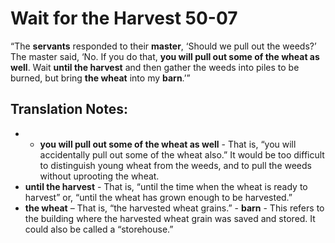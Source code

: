 Wait for the Harvest 50-07
============================


“The **servants** responded to their **master**, ‘Should we pull
out the weeds?’ The master said, ‘No. If you do that, **you will
pull out some of the wheat as well**. Wait **until the harvest** and
then gather the weeds into piles to be burned, but bring **the wheat**
into my **barn**.’”

Translation Notes:
------------------

- -   **you will pull out some of the wheat as well** - That is,
“you will
    accidentally pull out some of the wheat also.” It would be too
    difficult to distinguish young wheat from the weeds, and to pull
    the weeds without uprooting the wheat.
-   **until the harvest** - That is, “until the time when the wheat is
    ready to harvest” or, “until the wheat has grown enough to
    be harvested.”
-   **the wheat** – That is, “the harvested wheat grains.” -
**barn** - This refers to the building where the harvested wheat
    grain was saved and stored. It could also be called a
    “storehouse.”

